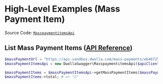 # High-Level Examples (Mass Payment Item)

Source Code: [`MasspaymentitemsApi`](https://github.com/Dwolla/dwolla-swagger-php/blob/main/lib/MasspaymentitemsApi.php)

## List Mass Payment Items ([API Reference](https://developers.dwolla.com/api-reference/mass-payments/list-items))

```php
$massPaymentUrl = "https://api-sandbox.dwolla.com/mass-payments/eb467252-808c-4bc0-b86f-a5cd01454563";
$massPaymentItemsApi = new DwollaSwagger\MasspaymentitemsApi($apiClient);

$massPaymentItems = $massPaymentItemsApi->getMassPaymentItems($massPaymentUrl);
$massPaymentItems->total; # => "2"
```
